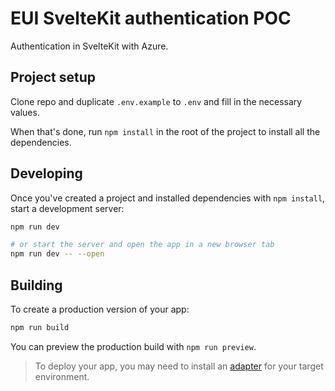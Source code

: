 # EUI SvelteKit authentication POC

Authentication in SvelteKit with Azure.

## Project setup

Clone repo and duplicate `.env.example` to `.env` and fill in the necessary values.

When that's done, run `npm install` in the root of the project to install all the dependencies.

## Developing

Once you've created a project and installed dependencies with `npm install`, start a development server:

```bash
npm run dev

# or start the server and open the app in a new browser tab
npm run dev -- --open
```

## Building

To create a production version of your app:

```bash
npm run build
```

You can preview the production build with `npm run preview`.

> To deploy your app, you may need to install an [adapter](https://kit.svelte.dev/docs/adapters) for your target environment.